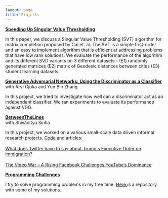 ```yaml
---
layout: page
title: Projects
---
```


<strong><a href="{{ site.baseurl }}/public/documents/speeding-svt.pdf">Speeding Up Singular Value Thresholding</a></strong><br>
<p class="message">
	In this paper, we discuss a Singular Value Thresholding (SVT) algorithm for matrix completion proposed by Cai et. al. The SVT is a simple first-order and an easy to implement algorithm that is efficient at addressing problems that have low rank solutions. We evaluate the performance of the algorithm and its different SVD variants on 3 different datasets - (E1) randomly generated matrices (E2) matrix of Geodesic distances between cities (E3) student learning datasets.
</p>


<strong><a href="{{ site.baseurl }}/public/documents/discriminator-gans.pdf">Generative Adversarial Networks: Using the Discriminator as a Classifier</a></strong><br>
with Arvi Gjoka and Yun Bin Zhang <br>
<p class="message">
	In this project, we tried to investigate how well can a discriminator act as an independent classifier. We ran experiments to evaluate its performance against VGG.
</p>

<strong><a href="">BetweenTheLines</a></strong><br>
with Shivaditya Sinha <br>
<p class="message">
	In this project, we worked on a various small-scale data driven informal research projects. 
	<a href="https://github.com/rishabhranawat/BetweenTheLines"> Code </a> and articles: <br><br>
	<a href="https://extranewsfeed.com/what-does-twitter-have-to-say-about-trumps-executive-order-on-immigration-602f45eeef32">What does Twitter have to say about Trump's Executive Order on Immigration?</a><br><br>
	<a href="https://www.google.com/search?q=nyu+economics+review+rishabh+ranawat&oq=nyu+economics+review+r&aqs=chrome.1.69i57j69i59.3935j0j7&sourceid=chrome&ie=UTF-8"> The Video War – A Rising Facebook Challenges YouTube’s Dominance </a><br>
</p>

<strong><a href="">Programming Challenges</a></strong><br>
<p class="message">
	I try to solve programming problems in my free time. <a href="https://github.com/rishabhranawat/"> Here </a> is a repository with some of my solutions.
</p>